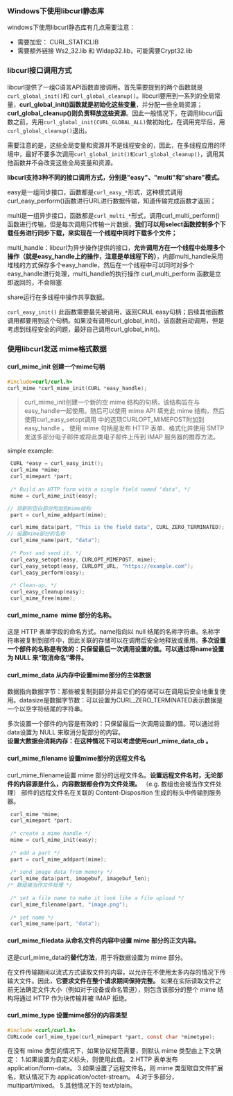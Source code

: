 ### Windows下使用libcurl静态库
windows下使用libcurl静态库有几点需要注意：
- 需要加宏： CURL_STATICLIB
- 需要额外链接 Ws2_32.lib 和 Wldap32.lib，可能需要Crypt32.lib

### libcurl接口调用方式
libcurl提供了一组C语言API函数直接调用。首先需要提到的两个函数就是`curl_global_init()`和 `curl_global_cleanup()`。libcurl要用到一系列的全局常量，**curl_global_init()函数就是初始化这些变量**，并分配一些全局资源；**curl_global_cleanup()则负责释放这些资源**。因此一般情况下，在调用libcurl函数之前，先用`curl_global_init(CURL_GLOBAL_ALL)`做初始化，在调用完毕后，用`curl_global_cleanup()`退出。

需要注意的是，这些全局变量和资源并不是线程安全的，因此，在多线程应用的环境中，最好不要多次调用`curl_global_init()和curl_global_cleanup()`，调用其他函数并不会改变这些全局变量和资源。

**libcurl支持3种不同的接口调用方式，分别是"easy"、"multi"和"share"模式。**

easy是一组同步接口，函数都是`curl_easy_*`形式，这种模式调用curl_easy_perform()函数进行URL进行数据传输，知道传输完成函数才返回；

multi是一组异步接口，函数都是`curl_multi_*`形式，调用curl_multi_perform()函数进行传输，但是每次调用只传输一片数据，**我们可以用select函数控制多个下载任务进行同步下载，来实现在一个线程中同时下载多个文件；**

multi_handle：libcurl为异步操作提供的接口，**允许调用方在一个线程中处理多个操作（就是easy_handle上的操作，注意是单线程下的）**，内部multi_handle采用堆栈的方式保存多个easy_handle，然后在一个线程中可以同时对多个easy_handle进行处理，multi_handle的执行操作 curl_multi_perform 函数是立即返回的，不会阻塞

share运行在多线程中操作共享数据。

`curl_easy_init()`
此函数需要最先被调用，返回CRUL easy句柄；后续其他函数调用都要用到这个句柄。如果没有调用curl_global_init()，该函数自动调用，但是考虑到线程安全的问题，最好自己调用curl_global_init()。

### 使用libcurl发送 mime格式数据

#### curl_mime_init 创建一个mime句柄
```c
#include<curl/curl.h>
curl_mime *curl_mime_init(CURL *easy_handle);
```

>curl_mime_init创建一个新的空 mime 结构的句柄，该结构旨在与easy_handle一起使用。随后可以使用 mime API 填充此 mime 结构，然后使用curl_easy_setopt调用 中的选项CURLOPT_MIMEPOST附加到easy_handle 。
>使用 mime 句柄是发布 HTTP 表单、格式化并使用 SMTP 发送多部分电子邮件或将此类电子邮件上传到 IMAP 服务器的推荐方法。

simple example:
```c
 CURL *easy = curl_easy_init();
 curl_mime *mime;
 curl_mimepart *part;
 
 /* Build an HTTP form with a single field named "data", */
 mime = curl_mime_init(easy);

// 将新的空白部分附加到mime结构
 part = curl_mime_addpart(mime);

 curl_mime_data(part, "This is the field data", CURL_ZERO_TERMINATED);
// 设置mime部分的名称
 curl_mime_name(part, "data");
 
 /* Post and send it. */
 curl_easy_setopt(easy, CURLOPT_MIMEPOST, mime);
 curl_easy_setopt(easy, CURLOPT_URL, "https://example.com");
 curl_easy_perform(easy);
 
 /* Clean-up. */
 curl_easy_cleanup(easy);
 curl_mime_free(mime);

```

#### curl_mime_name  mime 部分的名称。
这是 HTTP 表单字段的命名方式。name指向以 null 结尾的名称字符串。名称字符串被复制到部件中，因此关联的存储可以在调用后安全地释放或重用。**多次设置一个部件的名称是有效的：只保留最后一次调用设置的值。可以通过将name设置为 NULL 来“取消命名”零件。**

#### curl_mime_data 从内存中设置mime部分的主体数据
数据指向数据字节：那些被复制到部分并且它们的存储可以在调用后安全地重复使用。datasize是数据字节数：可以设置为CURL_ZERO_TERMINATED表示数据是一个以空字符结尾的字符串。

多次设置一个部件的内容是有效的：只保留最后一次调用设置的值。可以通过将data设置为 NULL 来取消分配部分的内容。  
**设置大数据会消耗内存：在这种情况下可以考虑使用curl_mime_data_cb 。**

#### curl_mime_filename 设置mime部分的远程文件名
curl_mime_filename设置 mime 部分的远程文件名。**设置远程文件名时，无论部件的内容源是什么，内容数据都会作为文件处理。** （e.g. 数组也会被当作文件处理）
部件的远程文件名在关联的 Content-Disposition 生成的标头中传输到服务器。

```c
 curl_mime *mime;
 curl_mimepart *part;
 
 /* create a mime handle */
 mime = curl_mime_init(easy);
 
 /* add a part */
 part = curl_mime_addpart(mime);
 
 /* send image data from memory */
 curl_mime_data(part, imagebuf, imagebuf_len);
/* 数组被当作文件处理 */
 
 /* set a file name to make it look like a file upload */
 curl_mime_filename(part, "image.png");
 
 /* set name */
 curl_mime_name(part, "data");

```

####  curl_mime_filedata 从命名文件的内容中设置 mime 部分的正文内容。
这是curl_mime_data的**替代方法**，用于将数据设置为 mime 部分。

在文件传输期间以流式方式读取文件的内容，以允许在不使用太多内存的情况下传输大文件。因此，**它要求文件在整个请求期间保持完整。**
如果在实际读取文件之前无法确定文件大小（例如对于设备或命名管道），则包含该部分的整个 mime 结构将通过 HTTP 作为块传输并被 IMAP 拒绝。

#### curl_mime_type 设置mime部分的内容类型
```c
#include <curl/curl.h>
CURLcode curl_mime_type(curl_mimepart *part, const char *mimetype);
```

在没有 mime 类型的情况下，如果协议规范需要，则默认 mime 类型由上下文确定：
1.如果设置为自定义标头，则使用此值。
2.HTTP 表单发布 application/form-data。
3.如果设置了远程文件名，则 mime 类型取自文件扩展名，默认情况下为 application/octet-stream。
4.对于多部分，multipart/mixed。
5.其他情况下的 text/plain。


